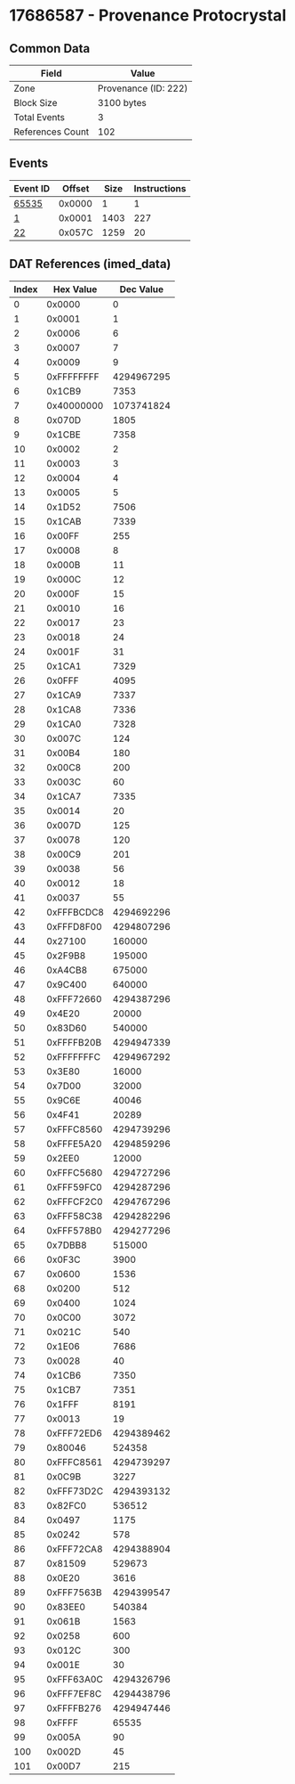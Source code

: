 # 17686587 - Provenance Protocrystal

## Common Data

| Field            | Value                |
|------------------|----------------------|
| Zone             | Provenance (ID: 222) |
| Block Size       | 3100 bytes           |
| Total Events     | 3                    |
| References Count | 102                  |

## Events

| Event ID            | Offset   |   Size |   Instructions |
|---------------------|----------|--------|----------------|
| [65535](./65535.md) | 0x0000   |      1 |              1 |
| [1](./1.md)         | 0x0001   |   1403 |            227 |
| [22](./22.md)       | 0x057C   |   1259 |             20 |

## DAT References (imed_data)

|   Index | Hex Value   |   Dec Value |
|---------|-------------|-------------|
|       0 | 0x0000      |           0 |
|       1 | 0x0001      |           1 |
|       2 | 0x0006      |           6 |
|       3 | 0x0007      |           7 |
|       4 | 0x0009      |           9 |
|       5 | 0xFFFFFFFF  |  4294967295 |
|       6 | 0x1CB9      |        7353 |
|       7 | 0x40000000  |  1073741824 |
|       8 | 0x070D      |        1805 |
|       9 | 0x1CBE      |        7358 |
|      10 | 0x0002      |           2 |
|      11 | 0x0003      |           3 |
|      12 | 0x0004      |           4 |
|      13 | 0x0005      |           5 |
|      14 | 0x1D52      |        7506 |
|      15 | 0x1CAB      |        7339 |
|      16 | 0x00FF      |         255 |
|      17 | 0x0008      |           8 |
|      18 | 0x000B      |          11 |
|      19 | 0x000C      |          12 |
|      20 | 0x000F      |          15 |
|      21 | 0x0010      |          16 |
|      22 | 0x0017      |          23 |
|      23 | 0x0018      |          24 |
|      24 | 0x001F      |          31 |
|      25 | 0x1CA1      |        7329 |
|      26 | 0x0FFF      |        4095 |
|      27 | 0x1CA9      |        7337 |
|      28 | 0x1CA8      |        7336 |
|      29 | 0x1CA0      |        7328 |
|      30 | 0x007C      |         124 |
|      31 | 0x00B4      |         180 |
|      32 | 0x00C8      |         200 |
|      33 | 0x003C      |          60 |
|      34 | 0x1CA7      |        7335 |
|      35 | 0x0014      |          20 |
|      36 | 0x007D      |         125 |
|      37 | 0x0078      |         120 |
|      38 | 0x00C9      |         201 |
|      39 | 0x0038      |          56 |
|      40 | 0x0012      |          18 |
|      41 | 0x0037      |          55 |
|      42 | 0xFFFBCDC8  |  4294692296 |
|      43 | 0xFFFD8F00  |  4294807296 |
|      44 | 0x27100     |      160000 |
|      45 | 0x2F9B8     |      195000 |
|      46 | 0xA4CB8     |      675000 |
|      47 | 0x9C400     |      640000 |
|      48 | 0xFFF72660  |  4294387296 |
|      49 | 0x4E20      |       20000 |
|      50 | 0x83D60     |      540000 |
|      51 | 0xFFFFB20B  |  4294947339 |
|      52 | 0xFFFFFFFC  |  4294967292 |
|      53 | 0x3E80      |       16000 |
|      54 | 0x7D00      |       32000 |
|      55 | 0x9C6E      |       40046 |
|      56 | 0x4F41      |       20289 |
|      57 | 0xFFFC8560  |  4294739296 |
|      58 | 0xFFFE5A20  |  4294859296 |
|      59 | 0x2EE0      |       12000 |
|      60 | 0xFFFC5680  |  4294727296 |
|      61 | 0xFFF59FC0  |  4294287296 |
|      62 | 0xFFFCF2C0  |  4294767296 |
|      63 | 0xFFF58C38  |  4294282296 |
|      64 | 0xFFF578B0  |  4294277296 |
|      65 | 0x7DBB8     |      515000 |
|      66 | 0x0F3C      |        3900 |
|      67 | 0x0600      |        1536 |
|      68 | 0x0200      |         512 |
|      69 | 0x0400      |        1024 |
|      70 | 0x0C00      |        3072 |
|      71 | 0x021C      |         540 |
|      72 | 0x1E06      |        7686 |
|      73 | 0x0028      |          40 |
|      74 | 0x1CB6      |        7350 |
|      75 | 0x1CB7      |        7351 |
|      76 | 0x1FFF      |        8191 |
|      77 | 0x0013      |          19 |
|      78 | 0xFFF72ED6  |  4294389462 |
|      79 | 0x80046     |      524358 |
|      80 | 0xFFFC8561  |  4294739297 |
|      81 | 0x0C9B      |        3227 |
|      82 | 0xFFF73D2C  |  4294393132 |
|      83 | 0x82FC0     |      536512 |
|      84 | 0x0497      |        1175 |
|      85 | 0x0242      |         578 |
|      86 | 0xFFF72CA8  |  4294388904 |
|      87 | 0x81509     |      529673 |
|      88 | 0x0E20      |        3616 |
|      89 | 0xFFF7563B  |  4294399547 |
|      90 | 0x83EE0     |      540384 |
|      91 | 0x061B      |        1563 |
|      92 | 0x0258      |         600 |
|      93 | 0x012C      |         300 |
|      94 | 0x001E      |          30 |
|      95 | 0xFFF63A0C  |  4294326796 |
|      96 | 0xFFF7EF8C  |  4294438796 |
|      97 | 0xFFFFB276  |  4294947446 |
|      98 | 0xFFFF      |       65535 |
|      99 | 0x005A      |          90 |
|     100 | 0x002D      |          45 |
|     101 | 0x00D7      |         215 |

